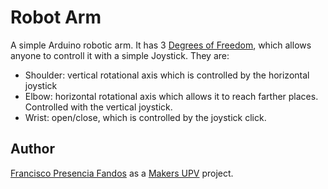 # Robot Arm

A simple Arduino robotic arm. It has 3 [Degrees of Freedom](https://en.wikipedia.org/wiki/Degrees_of_freedom_%28mechanics%29), which allows anyone to controll it with a simple Joystick. They are:

- Shoulder: vertical rotational axis which is controlled by the horizontal joystick
- Elbow: horizontal rotational axis which allows it to reach farther places. Controlled with the vertical joystick.
- Wrist: open/close, which is controlled by the joystick click.




## Author

[Francisco Presencia Fandos](https://github.com/FranciscoP) as a [Makers UPV](http://makersupv.com/) project.
